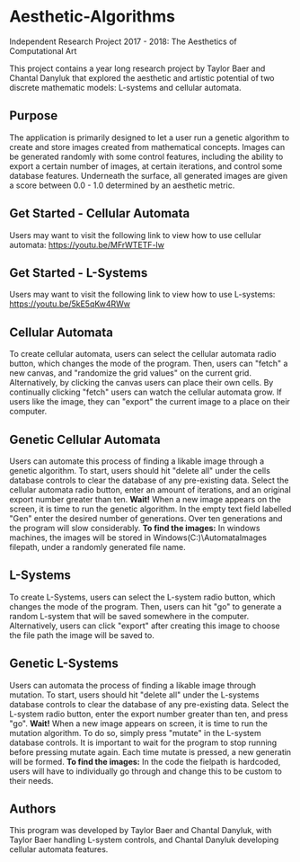 # Aesthetic-Algorithms
Independent Research Project 2017 - 2018: The Aesthetics of Computational Art

This project contains a year long research project by Taylor Baer and Chantal Danyluk 
that explored the aesthetic and artistic potential of two discrete mathematic models: 
L-systems and cellular automata.

## Purpose

The application is primarily designed to let a user run a genetic algorithm to create 
and store images created from mathematical concepts. Images can be generated 
randomly with some control features, including the ability to export a certain number of
images, at certain iterations, and control some database features.
Underneath the surface, all generated images are given a score between 0.0 - 1.0 determined
by an aesthetic metric. 

## Get Started - Cellular Automata

Users may want to visit the following link to view how to use cellular automata: https://youtu.be/MFrWTETF-lw

## Get Started - L-Systems

Users may want to visit the following link to view how to use L-systems: https://youtu.be/5kE5qKw4RWw

## Cellular Automata

To create cellular automata, users can select the cellular automata radio
button, which changes the mode of the program. Then, users can "fetch" a new canvas, and 
"randomize the grid values" on the current grid. Alternatively, by clicking the canvas users
can place their own cells. By continually clicking "fetch" users can watch the cellular automata
grow. If users like the image, they can "export" the current image to a place on their computer.

## Genetic Cellular Automata

Users can automate this process of finding a likable image through a genetic algorithm. To start,
users should hit "delete all" under the cells database controls to clear the database of any 
pre-existing data. Select the cellular automata radio button, enter an amount of iterations, 
and an original export number greater than ten.
**Wait!**
When a new image appears on the screen, it is time to run the genetic algorithm. In the empty text
field labelled "Gen" enter the desired number of generations. Over ten generations and the program
will slow considerably.
**To find the images:**
In windows machines, the images will be stored in Windows(C:)\AutomataImages filepath, under a 
randomly generated file name.

## L-Systems 

To create L-Systems, users can select the L-system radio button, which changes the mode of the program. 
Then, users can hit "go" to generate a random L-system that will be saved somewhere in the computer. 
Alternatively, users can click "export" after creating this image to choose the file path the image
will be saved to.

## Genetic L-Systems

Users can automata the process of finding a likable image through mutation. To start, users should hit 
"delete all" under the L-systems database controls to clear the database of any pre-existing data.
Select the L-system radio button, enter the export number greater than ten, and press "go".
**Wait!**
When a new image appears on screen, it is time to run the mutation algorithm. To do so, simply press
"mutate" in the L-system database controls. It is important to wait for the program to stop running
before pressing mutate again. Each time mutate is pressed, a new generatin will be formed.
**To find the images:**
In the code the fielpath is hardcoded, users will have to individually go through and change this
to be custom to their needs.

## Authors

This program was developed by Taylor Baer and Chantal Danyluk, with Taylor Baer handling L-system
controls, and Chantal Danyluk developing cellular automata features. 
